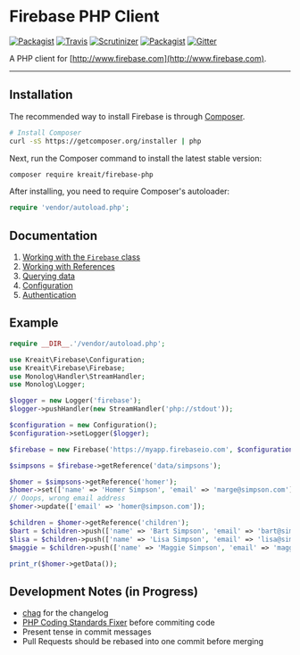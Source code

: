 # Firebase PHP Client

[![Packagist](https://img.shields.io/packagist/v/kreait/firebase-php.svg?style=flat-square)](https://packagist.org/packages/kreait/firebase-php)
[![Travis](https://img.shields.io/travis/kreait/firebase-php.svg?style=flat-square)](https://travis-ci.org/kreait/firebase-php)
[![Scrutinizer](https://img.shields.io/scrutinizer/g/kreait/firebase-php.svg?style=flat-square)](https://scrutinizer-ci.com/g/kreait/firebase-php/)
[![Packagist](https://img.shields.io/packagist/l/kreait/firebase-php.svg?style=flat-square)](https://github.com/kreait/firebase-php/blob/master/LICENSE)
[![Gitter](https://img.shields.io/badge/Gitter-Join%20Chat-45cba1.svg?style=flat-square)](https://gitter.im/kreait/firebase-php)

A PHP client for [http://www.firebase.com](http://www.firebase.com).

---

## Installation

The recommended way to install Firebase is through
[Composer](http://getcomposer.org).

```bash
# Install Composer
curl -sS https://getcomposer.org/installer | php
```

Next, run the Composer command to install the latest stable version:

```bash
composer require kreait/firebase-php
```

After installing, you need to require Composer's autoloader:

```php
require 'vendor/autoload.php';
```

## Documentation

1. [Working with the `Firebase` class](doc/firebase.md)
1. [Working with References](doc/reference.md)
1. [Querying data](doc/queries.md)
1. [Configuration](doc/configuration.md)
1. [Authentication](doc/authentication.md)

## Example

```php
require __DIR__.'/vendor/autoload.php';

use Kreait\Firebase\Configuration;
use Kreait\Firebase\Firebase;
use Monolog\Handler\StreamHandler;
use Monolog\Logger;

$logger = new Logger('firebase');
$logger->pushHandler(new StreamHandler('php://stdout'));

$configuration = new Configuration();
$configuration->setLogger($logger);

$firebase = new Firebase('https://myapp.firebaseio.com', $configuration);

$simpsons = $firebase->getReference('data/simpsons');

$homer = $simpsons->getReference('homer');
$homer->set(['name' => 'Homer Simpson', 'email' => 'marge@simpson.com']);
// Ooops, wrong email address
$homer->update(['email' => 'homer@simpson.com']);

$children = $homer->getReference('children');
$bart = $children->push(['name' => 'Bart Simpson', 'email' => 'bart@simpson.com']);
$lisa = $children->push(['name' => 'Lisa Simpson', 'email' => 'lisa@simpson.com']);
$maggie = $children->push(['name' => 'Maggie Simpson', 'email' => 'maggie@simpson.com']);

print_r($homer->getData());
```


## Development Notes (in Progress)

- [chag](https://github.com/mtdowling/chag) for the changelog
- [PHP Coding Standards Fixer](http://cs.sensiolabs.org) before commiting code
- Present tense in commit messages
- Pull Requests should be rebased into one commit before merging

